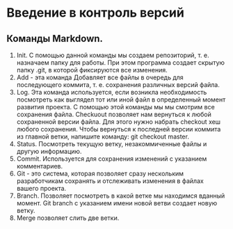 # Введение в контроль версий
## Команды Markdown.
1. Init. С помощью данной  команды мы создаем репозиторий, т. е. назначаем папку для работы. При этом программа создает скрытую папку .git, в которой фиксируются все изменения.
2. Add - эта команда Добавляет все файлы в очередь для последующего коммита, т. е. сохранения различных версий файла.
3. Log. Эта команда используется, если возникла необходимость посмотреть как выглядел тот или иной файл в определенный момент развития проекта. С помощью этой команды мы мы смотрим все сохранения файла.
Checkuout позволяет нам вернуться к любой сохраненной версии файла. Для этого нужно набрать checkout  хеш любого сохранения. Чтобы вернуться к последней версии коммита из главной ветки, напишите команду: git checkout master.
4. Status. Посмотреть текущую ветку, незакоммиченные файлы и другую информацию.
5. Commit. Используется для сохранения изменений с указанием комментариев.
6. Git - это система, которая позволяет сразу нескольким разработчикам сохранять и отслеживать изменения в файлах вашего проекта.
7. Branch. Позволяет посмотреть в какой ветке мы находимся вданный момент. Git branch с указанием имени новой ветви создает новую ветку.
8. Merge позволяет слить две ветки.